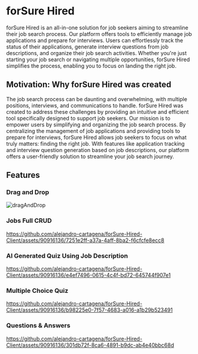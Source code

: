 # forSure Hired

forSure Hired is an all-in-one solution for job seekers aiming to streamline their job search process. Our platform offers tools to 
efficiently manage job applications and prepare for interviews. Users can effortlessly track the status of their applications, generate 
interview questions from job descriptions, and organize their job search activities. Whether you're just starting your job search or 
navigating multiple opportunities, forSure Hired simplifies the process, enabling you to focus on landing the right job.



## Motivation: Why forSure Hired was created 

The job search process can be daunting and overwhelming, with multiple positions, interviews, and communications to handle. forSure Hired 
was created to address these challenges by providing an intuitive and efficient tool specifically designed to support job seekers. Our 
mission is to empower users by simplifying and organizing the job search process. By centralizing the management of job applications and 
providing tools to prepare for interviews, forSure Hired allows job seekers to focus on what truly matters: finding the right job. With 
features like application tracking and interview question generation based on job descriptions, our platform offers a user-friendly solution 
to streamline your job search journey.


## Features
### Drag and Drop
![dragAndDrop](https://github.com/alejandro-cartagena/forSure-Hired-Client/assets/90916136/2e70ae70-4bb3-4a49-8a4c-b5273d8444c2)

### Jobs Full CRUD
https://github.com/alejandro-cartagena/forSure-Hired-Client/assets/90916136/7251e2ff-a37a-4aff-8ba2-f6cfcfe8ecc8


### AI Generated Quiz Using Job Description
https://github.com/alejandro-cartagena/forSure-Hired-Client/assets/90916136/e4ef7496-0615-4c4f-bd72-645744f907e1


### Multiple Choice Quiz
https://github.com/alejandro-cartagena/forSure-Hired-Client/assets/90916136/b98225e0-7f57-4683-a016-a1b29b523491



### Questions & Answers
https://github.com/alejandro-cartagena/forSure-Hired-Client/assets/90916136/301db72f-8ca6-4891-b9dc-ab4e40bbc68d




